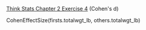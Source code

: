 [Think Stats Chapter 2 Exercise 4](http://greenteapress.com/thinkstats2/html/thinkstats2003.html#toc24) (Cohen's d)

CohenEffectSize(firsts.totalwgt_lb, others.totalwgt_lb)
